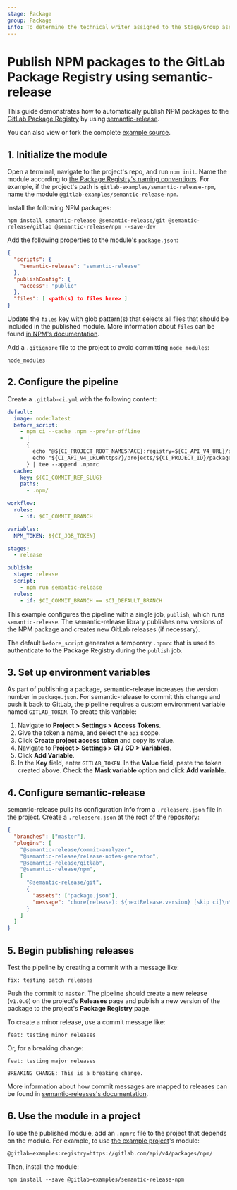 ```yaml
---
stage: Package
group: Package
info: To determine the technical writer assigned to the Stage/Group associated with this page, see https://about.gitlab.com/handbook/engineering/ux/technical-writing/#assignments
---
```


# Publish NPM packages to the GitLab Package Registry using semantic-release

This guide demonstrates how to automatically publish NPM packages to the [GitLab Package Registry](../../user/packages/npm_registry/index.md) by using [semantic-release](https://github.com/semantic-release/semantic-release).

You can also view or fork the complete [example source](https://gitlab.com/gitlab-examples/semantic-release-npm).

## 1. Initialize the module

Open a terminal, navigate to the project's repo, and run `npm init`. Name the module according to [the Package Registry's naming conventions](../../user/packages/npm_registry/index.md#package-naming-convention). For example, if the project's path is `gitlab-examples/semantic-release-npm`, name the module `@gitlab-examples/semantic-release-npm`.

Install the following NPM packages:

```shell
npm install semantic-release @semantic-release/git @semantic-release/gitlab @semantic-release/npm --save-dev
```

Add the following properties to the module's `package.json`:

```json
{
  "scripts": {
    "semantic-release": "semantic-release"
  },
  "publishConfig": {
    "access": "public"
  },
  "files": [ <path(s) to files here> ]
}
```

Update the `files` key with glob pattern(s) that selects all files that should be included in the published module. More information about `files` can be found [in NPM's documentation](https://docs.npmjs.com/cli/v6/configuring-npm/package-json#files).

Add a `.gitignore` file to the project to avoid committing `node_modules`:

```plaintext
node_modules
```

## 2. Configure the pipeline

Create a `.gitlab-ci.yml` with the following content:

```yaml
default:
  image: node:latest
  before_script:
    - npm ci --cache .npm --prefer-offline
    - |
      {
        echo "@${CI_PROJECT_ROOT_NAMESPACE}:registry=${CI_API_V4_URL}/projects/${CI_PROJECT_ID}/packages/npm/"
        echo "${CI_API_V4_URL#https?}/projects/${CI_PROJECT_ID}/packages/npm/:_authToken=\${CI_JOB_TOKEN}"
      } | tee --append .npmrc
  cache:
    key: ${CI_COMMIT_REF_SLUG}
    paths:
      - .npm/

workflow:
  rules:
    - if: $CI_COMMIT_BRANCH

variables:
  NPM_TOKEN: ${CI_JOB_TOKEN}

stages:
  - release

publish:
  stage: release
  script:
    - npm run semantic-release
  rules:
    - if: $CI_COMMIT_BRANCH == $CI_DEFAULT_BRANCH
```

This example configures the pipeline with a single job, `publish`, which runs `semantic-release`. The semantic-release library publishes new versions of the NPM package and creates new GitLab releases (if necessary).

The default `before_script` generates a temporary `.npmrc` that is used to authenticate to the Package Registry during the `publish` job.

## 3. Set up environment variables

As part of publishing a package, semantic-release increases the version number in `package.json`. For semantic-release to commit this change and push it back to GitLab, the pipeline requires a custom environment variable named `GITLAB_TOKEN`. To create this variable:

1. Navigate to **Project > Settings > Access Tokens**.
1. Give the token a name, and select the `api` scope.
1. Click **Create project access token** and copy its value.
1. Navigate to **Project > Settings > CI / CD > Variables**.
1. Click **Add Variable**.
1. In the **Key** field, enter `GITLAB_TOKEN`. In the **Value** field, paste the token created above. Check the **Mask variable** option and click **Add variable**.

## 4. Configure semantic-release

semantic-release pulls its configuration info from a `.releaserc.json` file in the project. Create a `.releaserc.json` at the root of the repository:

```json
{
  "branches": ["master"],
  "plugins": [
    "@semantic-release/commit-analyzer",
    "@semantic-release/release-notes-generator",
    "@semantic-release/gitlab",
    "@semantic-release/npm",
    [
      "@semantic-release/git",
      {
        "assets": ["package.json"],
        "message": "chore(release): ${nextRelease.version} [skip ci]\n\n${nextRelease.notes}"
      }
    ]
  ]
}
```

## 5. Begin publishing releases

Test the pipeline by creating a commit with a message like:

```plaintext
fix: testing patch releases
```

Push the commit to `master`. The pipeline should create a new release (`v1.0.0`) on the project's **Releases** page and publish a new version of the package to the project's **Package Registry** page.

To create a minor release, use a commit message like:

```plaintext
feat: testing minor releases
```

Or, for a breaking change:

```plaintext
feat: testing major releases

BREAKING CHANGE: This is a breaking change.
```

More information about how commit messages are mapped to releases can be found in [semantic-releases's documentation](https://github.com/semantic-release/semantic-release#how-does-it-work).

## 6. Use the module in a project

To use the published module, add an `.npmrc` file to the project that depends on the module. For example, to use [the example project](https://gitlab.com/gitlab-examples/semantic-release-npm)'s module:

```plaintext
@gitlab-examples:registry=https://gitlab.com/api/v4/packages/npm/
```

Then, install the module:

```shell
npm install --save @gitlab-examples/semantic-release-npm
```

